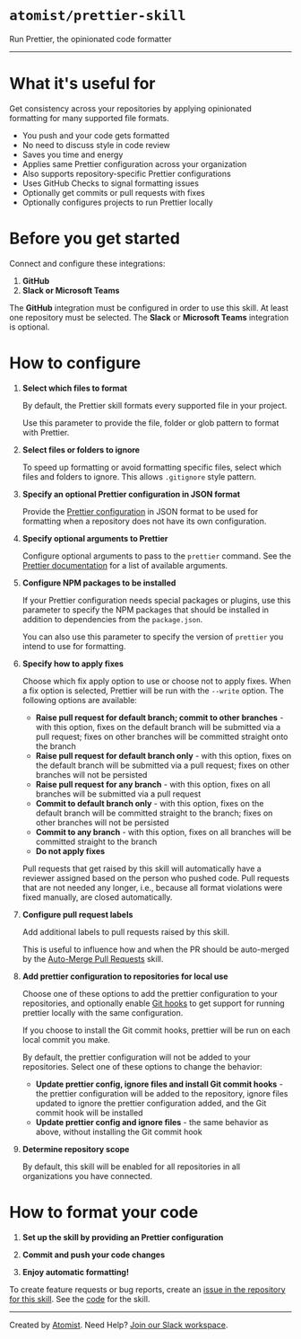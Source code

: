# `atomist/prettier-skill`

<!---atomist-skill-description:start--->

Run Prettier, the opinionated code formatter

<!---atomist-skill-description:end--->

---

<!---atomist-skill-readme:start--->

# What it's useful for

Get consistency across your repositories by applying opinionated formatting for
many supported file formats.

-   You push and your code gets formatted
-   No need to discuss style in code review
-   Saves you time and energy
-   Applies same Prettier configuration across your organization
-   Also supports repository-specific Prettier configurations
-   Uses GitHub Checks to signal formatting issues
-   Optionally get commits or pull requests with fixes
-   Optionally configures projects to run Prettier locally

# Before you get started

Connect and configure these integrations:

1. **GitHub**
1. **Slack or Microsoft Teams**

The **GitHub** integration must be configured in order to use this skill. At
least one repository must be selected. The **Slack** or **Microsoft Teams**
integration is optional.

# How to configure

1. **Select which files to format**

    By default, the Prettier skill formats every supported file in your project.

    Use this parameter to provide the file, folder or glob pattern to format with
    Prettier.

1. **Select files or folders to ignore**

    To speed up formatting or avoid formatting specific files, select which files
    and folders to ignore. This allows `.gitignore` style pattern.

1. **Specify an optional Prettier configuration in JSON format**

    Provide the [Prettier configuration](https://prettier.io/docs/en/configuration.html#basic-configuration)
    in JSON format to be used for formatting when a repository
    does not have its own configuration.

1. **Specify optional arguments to Prettier**

    Configure optional arguments to pass to the `prettier`
    command. See the [Prettier documentation](https://prettier.io/docs/en/cli.html)
    for a list of available arguments.

1. **Configure NPM packages to be installed**

    If your Prettier configuration needs special packages or plugins, use
    this parameter to specify the NPM packages that should be installed in
    addition to dependencies from the `package.json`.

    You can also use this parameter to specify the version of `prettier`
    you intend to use for formatting.

1. **Specify how to apply fixes**

    Choose which fix apply option to use or choose not to apply fixes.
    When a fix option is selected, Prettier will be run with the `--write` option.
    The following options are available:

    - **Raise pull request for default branch; commit to other branches** - with this
      option, fixes on the default branch will be submitted via
      a pull request; fixes on other branches will be committed straight
      onto the branch
    - **Raise pull request for default branch only** - with this option, fixes on
      the default branch will be submitted via a pull
      request; fixes on other branches will not be persisted
    - **Raise pull request for any branch** - with this option, fixes on
      all branches will be submitted via a pull request
    - **Commit to default branch only** - with this option, fixes on the
      default branch will be committed straight to the branch; fixes on
      other branches will not be persisted
    - **Commit to any branch** - with this option, fixes on all branches will
      be committed straight to the branch
    - **Do not apply fixes**

    Pull requests that get raised by this skill will automatically have a reviewer
    assigned based on the person who pushed code. Pull requests that are not
    needed any longer, i.e., because all format violations were fixed manually, are
    closed automatically.

1. **Configure pull request labels**

    Add additional labels to pull requests raised by this skill.

    This is useful to influence how and when the PR should be auto-merged by the
    [Auto-Merge Pull Requests](https://go.atomist.com/catalog/skills/atomist/github-auto-merge-skill)
    skill.

1. **Add prettier configuration to repositories for local use**

    Choose one of these options to add the prettier configuration to your repositories, and optionally
    enable [Git hooks](https://git-scm.com/book/en/v2/Customizing-Git-Git-Hooks) to get support for
    running prettier locally with the same configuration.

    If you choose to install the Git commit hooks, prettier will be run on each local commit you make.

    By default, the prettier configuration will not be added to your repositories. Select one of these
    options to change the behavior:

    - **Update prettier config, ignore files and install Git commit hooks** - the prettier configuration
      will be added to the repository, ignore files updated to ignore the prettier configuration added,
      and the Git commit hook will be installed
    - **Update prettier config and ignore files** - the same behavior as above, without installing the
      Git commit hook

1. **Determine repository scope**

    By default, this skill will be enabled for all repositories in all
    organizations you have connected.

# How to format your code

1. **Set up the skill by providing an Prettier configuration**

1. **Commit and push your code changes**

1. **Enjoy automatic formatting!**

To create feature requests or bug reports, create an [issue in the repository for this skill](https://github.com/atomist-skills/prettier-skill/issues).
See the [code](https://github.com/atomist-skills/prettier-skill) for the skill.

<!---atomist-skill-readme:end--->

---

Created by [Atomist][atomist].
Need Help? [Join our Slack workspace][slack].

[atomist]: https://atomist.com/ "Atomist - How Teams Deliver Software"
[slack]: https://join.atomist.com/ "Atomist Community Slack"
